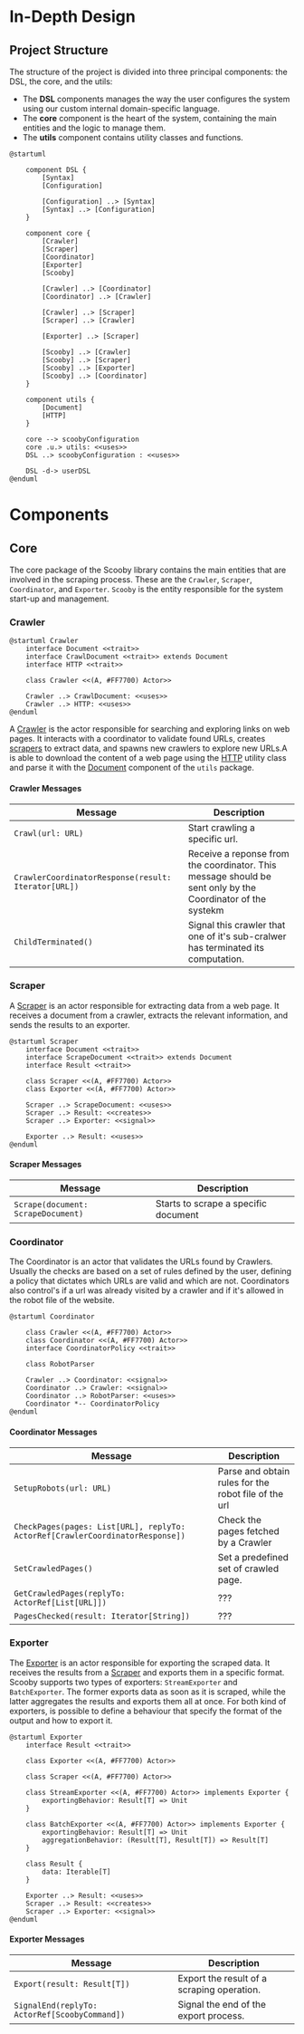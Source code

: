 # In-Depth Design

## Project Structure
The structure of the project is divided into three principal components: the DSL, the core, and the utils:

- The **DSL** components manages the way the user configures the system using our custom internal domain-specific language.
- The **core** component is the heart of the system, containing the main entities and the logic to manage them.
- The **utils** component contains utility classes and functions.

```plantuml
@startuml
     
    component DSL {
        [Syntax]
        [Configuration]
        
        [Configuration] ..> [Syntax]
        [Syntax] ..> [Configuration]
    }
    
    component core {
        [Crawler]
        [Scraper]
        [Coordinator]
        [Exporter]
        [Scooby]
        
        [Crawler] ..> [Coordinator]
        [Coordinator] ..> [Crawler]
        
        [Crawler] ..> [Scraper]
        [Scraper] ..> [Crawler]
        
        [Exporter] ..> [Scraper]
        
        [Scooby] ..> [Crawler]
        [Scooby] ..> [Scraper]
        [Scooby] ..> [Exporter]
        [Scooby] ..> [Coordinator]
    }
    
    component utils {
        [Document]
        [HTTP]
    }
    
    core --> scoobyConfiguration
    core .u.> utils: <<uses>>
    DSL ..> scoobyConfiguration : <<uses>>
  
    DSL -d-> userDSL
@enduml
```

# Components

## Core
The core package of the Scooby library contains the main entities that are involved in the scraping process. These are  the `Crawler`, `Scraper`, `Coordinator`, and `Exporter`. `Scooby` 
is the entity responsible for the system start-up and management.

### Crawler
```plantuml
@startuml Crawler
    interface Document <<trait>>
    interface CrawlDocument <<trait>> extends Document 
    interface HTTP <<trait>>
    
    class Crawler <<(A, #FF7700) Actor>>
    
    Crawler ..> CrawlDocument: <<uses>>
    Crawler ..> HTTP: <<uses>>
@enduml
```
A [Crawler](Crawler.md) is the actor responsible for searching and exploring links on web pages. It interacts with a coordinator to validate found URLs, creates [scrapers](Scraper.md) to extract data, and 
spawns new crawlers to explore new URLs.A is able to download the content of a web page using the [HTTP](HTTP.md) utility class and parse it with the [Document](Document.md) component of the `utils` package.

#### Crawler Messages
| Message | Description                                                                                                |
|---------|------------------------------------------------------------------------------------------------------------|
| `Crawl(url: URL)` | Start crawling a specific url.                                                                             |
| `CrawlerCoordinatorResponse(result: Iterator[URL])` | Receive a reponse from the coordinator. This message should be sent only by the Coordinator of the systekm |
| `ChildTerminated()` | Signal this crawler that one of it's sub-cralwer has terminated its computation.                           |

### Scraper
A [Scraper](Scraper.md) is an actor responsible for extracting data from a web page. It receives a document from a crawler, 
extracts the relevant information, and sends the results to an exporter.

```plantuml
@startuml Scraper
    interface Document <<trait>>
    interface ScrapeDocument <<trait>> extends Document 
    interface Result <<trait>>
    
    class Scraper <<(A, #FF7700) Actor>>
    class Exporter <<(A, #FF7700) Actor>>
    
    Scraper ..> ScrapeDocument: <<uses>>
    Scraper ..> Result: <<creates>>
    Scraper ..> Exporter: <<signal>>
    
    Exporter ..> Result: <<uses>>
@enduml
```

#### Scraper Messages
| Message                                             | Description                                                              |
|-----------------------------------------------------|--------------------------------------------------------------------------|
| `Scrape(document: ScrapeDocument)`                  | Starts to scrape a specific document |

### Coordinator
The Coordinator is an actor that validates the URLs found by Crawlers. Usually the checks are based on a set of rules defined by the user, defining a 
policy that dictates which URLs are valid and which are not. Coordinators also control's if a url was already visited by a crawler and if it's allowed in the 
robot file of the website.


```plantuml
@startuml Coordinator
    
    class Crawler <<(A, #FF7700) Actor>>
    class Coordinator <<(A, #FF7700) Actor>>
    interface CoordinatorPolicy <<trait>>
    
    class RobotParser
    
    Crawler ..> Coordinator: <<signal>>
    Coordinator ..> Crawler: <<signal>>
    Coordinator ..> RobotParser: <<uses>>
    Coordinator *-- CoordinatorPolicy
@enduml

```

#### Coordinator Messages
| Message                                                                       | Description                                          |
|-------------------------------------------------------------------------------|------------------------------------------------------|
| `SetupRobots(url: URL)`                                                       | Parse and obtain rules for the robot file of the url |
| `CheckPages(pages: List[URL], replyTo: ActorRef[CrawlerCoordinatorResponse])` | Check the pages fetched by a Crawler                 |
| `SetCrawledPages()`                                                           | Set a predefined set of crawled page.                |
| `GetCrawledPages(replyTo: ActorRef[List[URL]])`                               | ???                                                  |
| `PagesChecked(result: Iterator[String])`                                      | ???                                                  |



### Exporter
The [Exporter](Exporter.md) is an actor responsible for exporting the scraped data. It receives the results from a [Scraper](Scraper.md) and exports them in a specific format.
Scooby supports two types of exporters: `StreamExporter` and `BatchExporter`. The former exports data as soon as it is scraped, while the latter aggregates the results and exports them all at once.
For both kind of exporters, is possible to define a behaviour that specify the format of the output and how to export it.


```plantuml
@startuml Exporter
    interface Result <<trait>>
    
    class Exporter <<(A, #FF7700) Actor>>
    
    class Scraper <<(A, #FF7700) Actor>>
    
    class StreamExporter <<(A, #FF7700) Actor>> implements Exporter {
        exportingBehavior: Result[T] => Unit
    }
    
    class BatchExporter <<(A, #FF7700) Actor>> implements Exporter {
        exportingBehavior: Result[T] => Unit
        aggregationBehavior: (Result[T], Result[T]) => Result[T]
    }

    class Result {
        data: Iterable[T]
    }
    
    Exporter ..> Result: <<uses>>
    Scraper ..> Result: <<creates>>
    Scraper ..> Exporter: <<signal>>
@enduml
```
#### Exporter Messages
| Message | Description |
|---------|-------------|
| `Export(result: Result[T])` | Export the result of a scraping operation. |
| `SignalEnd(replyTo: ActorRef[ScoobyCommand])` | Signal the end of the export process. |